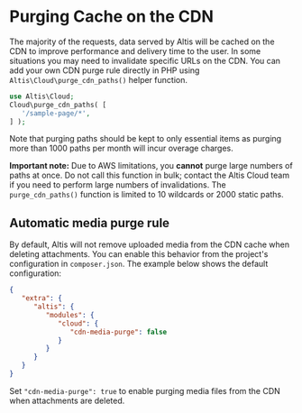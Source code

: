 # Purging Cache on the CDN

The majority of the requests, data served by Altis will be cached on the CDN to improve performance and delivery time to the user. In some situations you may need to invalidate specific URLs on the CDN. You can add your own CDN purge rule directly in PHP using `Altis\Cloud\purge_cdn_paths()` helper function.

```php
use Altis\Cloud;
Cloud\purge_cdn_paths( [
   '/sample-page/*',
] );
```

Note that purging paths should be kept to only essential items as purging more than 1000 paths per month will incur overage charges.

**Important note:** Due to AWS limitations, you **cannot** purge large numbers of paths at once. Do not call this function in bulk; contact the Altis Cloud team if you need to perform large numbers of invalidations. The `purge_cdn_paths()` function is limited to 10 wildcards or 2000 static paths.

## Automatic media purge rule

By default, Altis will not remove uploaded media from the CDN cache when deleting attachments. You can enable this behavior from the project's configuration in `composer.json`. The example below shows the default configuration:

```json
{
   "extra": {
      "altis": {
         "modules": {
            "cloud": {
               "cdn-media-purge": false
            }
         }
      }
   }
}
```

Set `"cdn-media-purge": true` to enable purging media files from the CDN when attachments are deleted.

